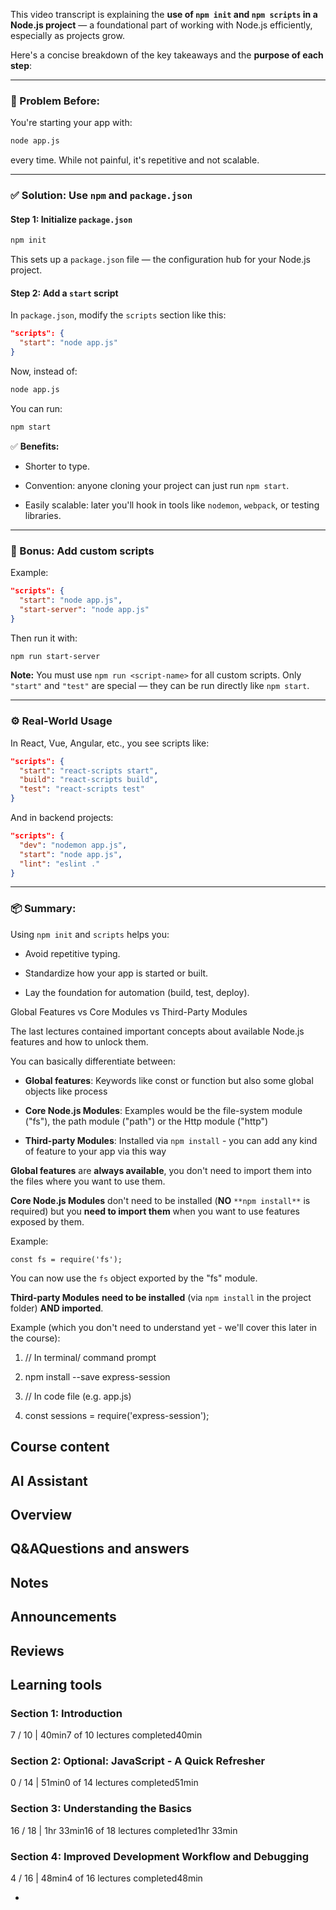 This video transcript is explaining the **use of `npm init` and `npm scripts` in a Node.js project** — a foundational part of working with Node.js efficiently, especially as projects grow.

Here's a concise breakdown of the key takeaways and the **purpose of each step**:

---

### 🔧 Problem Before:

You're starting your app with:

```bash
node app.js
```

every time. While not painful, it's repetitive and not scalable.

---

### ✅ Solution: Use `npm` and `package.json`

#### Step 1: Initialize `package.json`

```bash
npm init
```

This sets up a `package.json` file — the configuration hub for your Node.js project.

#### Step 2: Add a `start` script

In `package.json`, modify the `scripts` section like this:

```json
"scripts": {
  "start": "node app.js"
}
```

Now, instead of:

```bash
node app.js
```

You can run:

```bash
npm start
```

✅ **Benefits:**

- Shorter to type.
    
- Convention: anyone cloning your project can just run `npm start`.
    
- Easily scalable: later you'll hook in tools like `nodemon`, `webpack`, or testing libraries.
    

---

### 🎯 Bonus: Add custom scripts

Example:

```json
"scripts": {
  "start": "node app.js",
  "start-server": "node app.js"
}
```

Then run it with:

```bash
npm run start-server
```

**Note:** You must use `npm run <script-name>` for all custom scripts. Only `"start"` and `"test"` are special — they can be run directly like `npm start`.

---

### ⚙️ Real-World Usage

In React, Vue, Angular, etc., you see scripts like:

```json
"scripts": {
  "start": "react-scripts start",
  "build": "react-scripts build",
  "test": "react-scripts test"
}
```

And in backend projects:

```json
"scripts": {
  "dev": "nodemon app.js",
  "start": "node app.js",
  "lint": "eslint ."
}
```

---

### 📦 Summary:

Using `npm init` and `scripts` helps you:

- Avoid repetitive typing.
    
- Standardize how your app is started or built.
    
- Lay the foundation for automation (build, test, deploy).
    

Global Features vs Core Modules vs Third-Party Modules

The last lectures contained important concepts about available Node.js features and how to unlock them.

You can basically differentiate between:

- **Global features**: Keywords like const or function but also some global objects like process
    
- **Core Node.js Modules**: Examples would be the file-system module ("fs"), the path module ("path") or the Http module ("http")
    
- **Third-party Modules**: Installed via `npm install` - you can add any kind of feature to your app via this way
    

**Global features** are **always available**, you don't need to import them into the files where you want to use them.

**Core Node.js Modules** don't need to be installed (**NO** `**npm install**` is required) but you **need to import them** when you want to use features exposed by them.

Example:

`const fs = require('fs');`

You can now use the `fs` object exported by the "fs" module.

**Third-party Modules** **need to be installed** (via `npm install` in the project folder) **AND imported**.

Example (which you don't need to understand yet - we'll cover this later in the course):

1. // In terminal/ command prompt
2. npm install --save express-session

3. // In code file (e.g. app.js)
4. const sessions = require('express-session');

## Course content

## AI Assistant

## Overview

## Q&AQuestions and answers

## Notes

## Announcements

## Reviews

## Learning tools

### Section 1: Introduction

7 / 10 | 40min7 of 10 lectures completed40min

### Section 2: Optional: JavaScript - A Quick Refresher

0 / 14 | 51min0 of 14 lectures completed51min

### Section 3: Understanding the Basics

16 / 18 | 1hr 33min16 of 18 lectures completed1hr 33min

### Section 4: Improved Development Workflow and Debugging

4 / 16 | 48min4 of 16 lectures completed48min

-